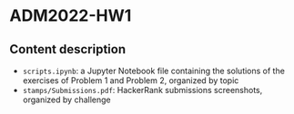 # ADM2022-HW1

## Content description

* `scripts.ipynb`: a Jupyter Notebook file containing the solutions of the exercises of Problem 1 and Problem 2, organized by topic
* `stamps/Submissions.pdf`: HackerRank submissions screenshots, organized by challenge
